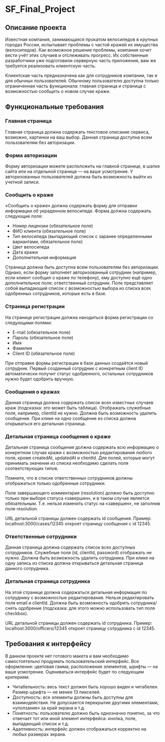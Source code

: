 # SF_Final_Project

## Описание проекта
Известная компания, занимающаяся прокатом велосипедов в крупных городах России, испытывает проблемы с частой кражей их имущества (велосипедов). Как возможное решение проблемы, компания хочет вести учёт этих случаев и отслеживать прогресс. Их собственные разработчики уже подготовили серверную часть приложения, вам же требуется реализовать клиентскую часть.

Клиентская часть предназначена как для сотрудников компании, так и для обычных пользователей. Обычному пользователю доступна только ограниченная часть функционала: главная страница и страница с возможностью сообщить о новом случае кражи.


## Функциональные требования

### Главная страница
Главная страница должна содержать текстовое описание сервиса, возможно, картинки на ваш выбор.
Данная страница доступна всем пользователям без авторизации.

### Форма авторизации
Форму авторизации можете расположить на главной странице, в шапке сайта или на отдельной странице — на ваше усмотрение. 
У авторизованных пользователей должна быть возможность выйти из учетной записи.

### Сообщить о краже
«Сообщить о краже» должна содержать форму для отправки информации об украденном велосипеде. 
Форма должна содержать следующие поля:
- Номер лицензии (обязательное поле)
- ФИО клиента (обязательное поле)
- Тип велосипеда (выпадающий список с заранее определенными вариантами, обязательное поле)
- Цвет велосипеда
- Дата кражи
- Дополнительная информация

Страница должна быть доступна всем пользователям без авторизации. 
Однако, если форму заполняет авторизованный сотрудник (например, если клиент сообщил о краже по телефону), ему доступно ещё одно дополнительное поле: ответственный сотрудник. Поле представляет собой выпадающий список с возможностью выбора из списка всех одобренных сотрудников, которые есть в базе.

### Страница регистрации
На странице регистрации должна находиться форма регистрации со следующими полями:
- E-mail (обязательное поле)
- Пароль (обязательное поле)
- Имя
- Фамилия
- Client ID (обязательное поле)

При отправке формы регистрации в базе данных создаётся новый сотрудник. Первый созданный сотрудник с конкретным client ID автоматически получит статус одобренного, остальных сотрудников нужно будет одобрить вручную.

### Сообщения о кражах
Данная страница должна содержать список всех известных случаев краж (подсказка: это может быть таблица). Отображать служебные поля, например, clientId не нужно. Должна быть возможность удалить сообщение. При клике на одно сообщение из списка должна открываться его детальная страница.

### Детальная страница сообщения о краже
Детальная страница сообщения должна содержать всю информацию о конкретном случае кражи с возможностью редактирования любого поля, кроме createdAt, updatedAt и clientId. Для полей, которые могут принимать значения из списка необходимо сделать поля соответствующих типов.

Помните, что в списке ответственных сотрудников должны отображаться только одобренные сотрудники.

Поле завершающего комментария (resolution) должно быть доступно только при выборе статуса «завершен», и в таком случае является обязательным. Т.е. нельзя изменить статус на «завершен», не заполнив поле resolution.

URL детальной страницы должен содержать id сообщения. Пример: localhost:3000/cases/12345 откроет страницу сообщения с id 12345.

### Ответственные сотрудники
Данная страница должна содержать список всех доступных сотрудников. Служебные поля (id, clientId, password) отображать не нужно. Должна быть возможность удалить сотрудника. При клике на одну запись из списка должна открываться детальная страница данного сотрудника.

### Детальная страница сотрудника
На этой странице должна содержаться детальная информация по сотруднику с возможностью редактирования. Нельзя редактировать поля email и clientId. Должна быть возможность одобрить сотрудника/снять одобрение (подсказка: для этого можно использовать тип поля checkbox).

URL детальной страницы должен содержать id сотрудника. Пример: localhost:3000/officers/12345 откроет страницу сотрудника с id 12345.

## Требования к интерфейсу
В данном проекте нет готового макета и вам необходимо самостоятельно продумать пользовательский интерфейс. 
Все оформление: цветовая гамма, расположение элементов, шрифты — на ваше усмотрение. 
Оцениваться интерфейс будет по следующим критериям:
- Читабельность: весь текст должен быть хорошо виден и читабелен. Размер шрифта — не менее 13 пикселей.
- Доступность: все элементы должны быть доступны для взаимодействия. Не допускается перекрытие другими элементами, «уползание» за край экрана и т.д.
- Понятность: пользователю должно быть однозначно понятно, за что отвечает тот или иной элемент интерфейса: кнопка, поле, выпадающий список и т.д.
- Адаптивность: интерфейс должен отображаться корректно на любых размерах экрана.
